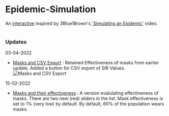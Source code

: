# Epidemic-Simulation
An [interactive](https://prajwalsouza.github.io/Experiments/Epidemic-Simulation.html) inspired by 3Blue1Brown's ['Simulating an Epidemic'](https://www.youtube.com/watch?v=gxAaO2rsdIs) video.
<br/><br/>
 
### Updates 
03-04-2022
- [Masks and CSV Export](https://prajwalsouza.github.io/Experiments/Epidemic-Simulations/Epidemic-Simulation-Masks-and-CSV-Export.html)
: Retained Effectiveness of masks from earlier update. Added a button for CSV export of SIR Values. 
![Masks and CSV Export](https://user-images.githubusercontent.com/25048805/161405553-4ba8a73f-d6e9-49f8-b7e5-a93351da2d2e.png)


15-02-2022
- [Masks and their effectiveness](https://rawcdn.githack.com/prajwalsouza/Epidemic-Simulation/bb467b85aa39c6139135d8a6a1974d2c42f47767/Epidemic-Simulation-With-Masks.html)
: A version evalulating effectiveness of masks. There are two new (red) sliders in the list. 
Mask effectiveness is set to 1% (very low) by default.
By default, 60% of the population wears masks.


